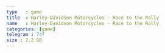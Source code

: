```yaml
---
type   : game
title  : Harley-Davidson Motorcycles - Race to the Rally
name   : Harley-Davidson Motorcycles - Race to the Rally
categories: [game]
telegram : 747
size : 2.2 GB
---
```



